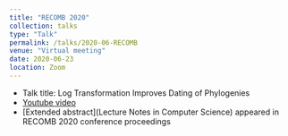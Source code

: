 ```yaml
---
title: "RECOMB 2020"
collection: talks
type: "Talk"
permalink: /talks/2020-06-RECOMB
venue: "Virtual meeting"
date: 2020-06-23
location: Zoom
---
```


* Talk title: Log Transformation Improves Dating of Phylogenies
* [Youtube video](https://www.youtube.com/watch?v=IvaXAHFObfk)
* [Extended abstract](Lecture Notes in Computer Science) appeared in RECOMB 2020 conference proceedings 
